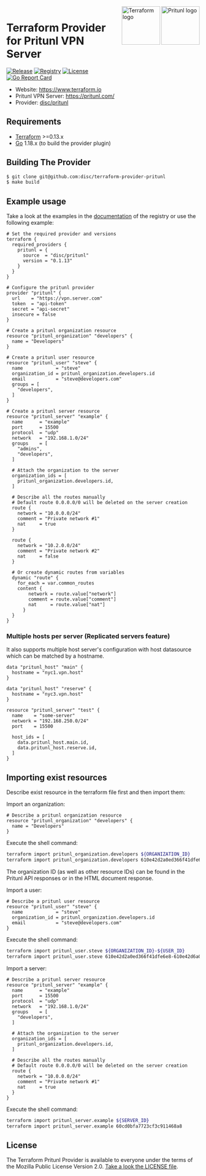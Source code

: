 <a href="https://pritunl.com">
    <img src="https://pritunl.com/img/logo.png" alt="Pritunl logo" title="Pritunl" align="right" height="100" />
</a>
<a href="https://terraform.io">
    <img src="https://dashboard.snapcraft.io/site_media/appmedia/2019/11/terraform.png" alt="Terraform logo" title="Terraform" align="right" height="100" />
</a>

# Terraform Provider for Pritunl VPN Server

[![Release](https://img.shields.io/github/v/release/disc/terraform-provider-pritunl)](https://github.com/disc/terraform-provider-pritunl/releases)
[![Registry](https://img.shields.io/badge/registry-doc%40latest-lightgrey?logo=terraform)](https://registry.terraform.io/providers/disc/pritunl/latest/docs)
[![License](https://img.shields.io/badge/License-MPL%202.0-brightgreen.svg)](https://github.com/disc/terraform-provider-pritunl/blob/master/LICENSE)  
[![Go Report Card](https://goreportcard.com/badge/github.com/disc/terraform-provider-pritunl)](https://goreportcard.com/report/github.com/disc/terraform-provider-pritunl)

- Website: https://www.terraform.io
- Pritunl VPN Server: https://pritunl.com/
- Provider: [disc/pritunl](https://registry.terraform.io/providers/disc/pritunl/latest)

## Requirements
-	[Terraform](https://www.terraform.io/downloads.html) >=0.13.x
-	[Go](https://golang.org/doc/install) 1.18.x (to build the provider plugin)

## Building The Provider

```sh
$ git clone git@github.com:disc/terraform-provider-pritunl
$ make build
```

## Example usage

Take a look at the examples in the [documentation](https://registry.terraform.io/providers/disc/pritunl/latest/docs) of the registry
or use the following example:


```hcl
# Set the required provider and versions
terraform {
  required_providers {
    pritunl = {
      source  = "disc/pritunl"
      version = "0.1.13"
    }
  }
}

# Configure the pritunl provider
provider "pritunl" {
  url    = "https://vpn.server.com"
  token  = "api-token"
  secret = "api-secret"
  insecure = false
}

# Create a pritunl organization resource
resource "pritunl_organization" "developers" {
  name = "Developers"
}

# Create a pritunl user resource 
resource "pritunl_user" "steve" {
  name            = "steve"
  organization_id = pritunl_organization.developers.id
  email           = "steve@developers.com"
  groups = [
    "developers",
  ]
}

# Create a pritunl server resource
resource "pritunl_server" "example" {
  name      = "example"
  port      = 15500
  protocol  = "udp"
  network   = "192.168.1.0/24"
  groups    = [
    "admins",
    "developers",
  ]
  
  # Attach the organization to the server
  organization_ids = [
    pritunl_organization.developers.id,
  ]

  # Describe all the routes manually
  # Default route 0.0.0.0/0 will be deleted on the server creation
  route {
    network = "10.0.0.0/24"
    comment = "Private network #1"
    nat     = true
  }
  
  route {
    network = "10.2.0.0/24"
    comment = "Private network #2"
    nat     = false
  }
  
  # Or create dynamic routes from variables
  dynamic "route" {
    for_each = var.common_routes
    content {
        network = route.value["network"]
        comment = route.value["comment"]
        nat     = route.value["nat"]
      }
  }
}
```
### Multiple hosts per server (Replicated servers feature)
It also supports multiple host server's configuration with host datasource which can be matched by a hostname.
```hcl
data "pritunl_host" "main" {
  hostname = "nyc1.vpn.host"
}

data "pritunl_host" "reserve" {
  hostname = "nyc3.vpn.host"
}

resource "pritunl_server" "test" {
  name    = "some-server"
  network = "192.168.250.0/24"
  port    = 15500

  host_ids = [
    data.pritunl_host.main.id,
    data.pritunl_host.reserve.id,
  ]
}
```

## Importing exist resources

Describe exist resource in the terraform file first and then import them:

Import an organization:
```hcl
# Describe a pritunl organization resource
resource "pritunl_organization" "developers" {
  name = "Developers"
}
```

Execute the shell command:
```sh
terraform import pritunl_organization.developers ${ORGANIZATION_ID}
terraform import pritunl_organization.developers 610e42d2a0ed366f41dfe6e8
```
The organization ID (as well as other resource IDs) can be found in the Pritunl API responses or in the HTML document response.

Import a user:
```hcl
# Describe a pritunl user resource
resource "pritunl_user" "steve" {
  name            = "steve"
  organization_id = pritunl_organization.developers.id
  email           = "steve@developers.com"
}
```

Execute the shell command:
```sh
terraform import pritunl_user.steve ${ORGANIZATION_ID}-${USER_ID}
terraform import pritunl_user.steve 610e42d2a0ed366f41dfe6e8-610e42d6a0ed366f41dfe72b
```

Import a server:

```hcl
# Describe a pritunl server resource
resource "pritunl_server" "example" {
  name      = "example"
  port      = 15500
  protocol  = "udp"
  network   = "192.168.1.0/24"
  groups    = [
    "developers",
  ]

  # Attach the organization to the server
  organization_ids = [
    pritunl_organization.developers.id,
  ]

  # Describe all the routes manually
  # Default route 0.0.0.0/0 will be deleted on the server creation
  route {
    network = "10.0.0.0/24"
    comment = "Private network #1"
    nat     = true
  }
}
```

Execute the shell command:
```sh
terraform import pritunl_server.example ${SERVER_ID}
terraform import pritunl_server.example 60cd0bfa7723cf3c911468a8
```

## License

The Terraform Pritunl Provider is available to everyone under the terms of the Mozilla Public License Version 2.0. [Take a look the LICENSE file](LICENSE).
